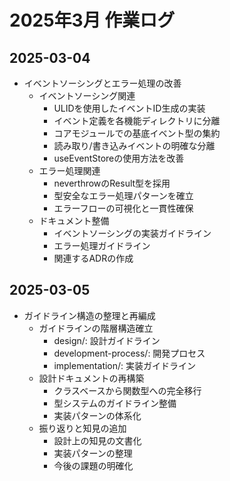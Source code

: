 # 2025年3月 作業ログ

## 2025-03-04
- イベントソーシングとエラー処理の改善
  - イベントソーシング関連
    - ULIDを使用したイベントID生成の実装
    - イベント定義を各機能ディレクトリに分離
    - コアモジュールでの基底イベント型の集約
    - 読み取り/書き込みイベントの明確な分離
    - useEventStoreの使用方法を改善
  - エラー処理関連
    - neverthrowのResult型を採用
    - 型安全なエラー処理パターンを確立
    - エラーフローの可視化と一貫性確保
  - ドキュメント整備
    - イベントソーシングの実装ガイドライン
    - エラー処理ガイドライン
    - 関連するADRの作成

## 2025-03-05
- ガイドライン構造の整理と再編成
  - ガイドラインの階層構造確立
    - design/: 設計ガイドライン
    - development-process/: 開発プロセス
    - implementation/: 実装ガイドライン
  - 設計ドキュメントの再構築
    - クラスベースから関数型への完全移行
    - 型システムのガイドライン整備
    - 実装パターンの体系化
  - 振り返りと知見の追加
    - 設計上の知見の文書化
    - 実装パターンの整理
    - 今後の課題の明確化